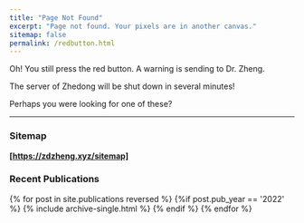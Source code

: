 ```yaml
---
title: "Page Not Found"
excerpt: "Page not found. Your pixels are in another canvas."
sitemap: false
permalink: /redbutton.html
---
```


Oh! You still press the red button. A warning is sending to Dr. Zheng. 

The server of Zhedong will be shut down in several minutes! 

Perhaps you were looking for one of these? 

<hr>

### Sitemap

<strong><a href="https://zdzheng.xyz/sitemap"> [https://zdzheng.xyz/sitemap]</a></strong> 

### Recent Publications

{% for post in site.publications reversed %}
  {%if post.pub_year == '2022' %}
      {% include archive-single.html %}
  {% endif %}
{% endfor %}
